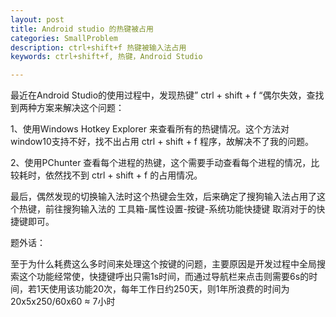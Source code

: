 ```yaml
---
layout: post
title: Android studio 的热键被占用
categories: SmallProblem
description: ctrl+shift+f 热键被输入法占用
keywords: ctrl+shift+f, 热键，Android Studio

---
```


最近在Android Studio的使用过程中，发现热键” ctrl + shift + f “偶尔失效，查找到两种方案来解决这个问题：

1、使用Windows Hotkey Explorer 来查看所有的热键情况。这个方法对window10支持不好，找不出占用 ctrl + shift + f 程序，故解决不了我的问题。

2、使用PChunter 查看每个进程的热键，这个需要手动查看每个进程的情况，比较耗时，依然找不到 ctrl + shift + f 的占用情况。

最后，偶然发现的切换输入法时这个热键会生效，后来确定了搜狗输入法占用了这个热键，前往搜狗输入法的 工具箱-属性设置-按键-系统功能快捷键 取消对于的快捷键即可。

题外话：

​	至于为什么耗费这么多时间来处理这个按键的问题，主要原因是开发过程中全局搜索这个功能经常使，快捷键呼出只需1s时间，而通过导航栏来点击则需要6s的时间，若1天使用该功能20次，每年工作日约250天，则1年所浪费的时间为 20x5x250/60x60 ≈ 7小时



